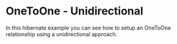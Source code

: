 # OneToOne - Unidirectional

In this hibernate example you can see how to setup an OneToOne relationship using a unidirectional approach.
